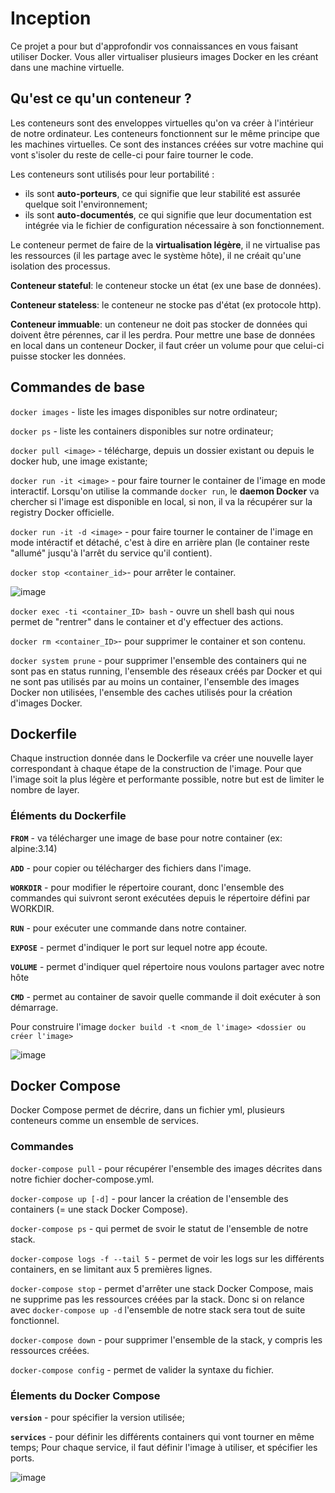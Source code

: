 # Inception
Ce projet a pour but d'approfondir vos connaissances en vous faisant utiliser Docker. Vous aller virtualiser plusieurs images Docker en les créant dans une machine virtuelle.

## Qu'est ce qu'un conteneur ? 
Les conteneurs sont des enveloppes virtuelles qu'on va créer à l'intérieur de notre ordinateur. Les conteneurs fonctionnent sur le même principe que les machines virtuelles. Ce sont des instances créées sur votre machine qui vont s'isoler du reste de celle-ci pour faire tourner le code. 

Les conteneurs sont utilisés pour leur portabilité : 
 - ils sont **auto-porteurs**, ce qui signifie que leur stabilité est assurée quelque soit l'environnement;
 - ils sont **auto-documentés**, ce qui signifie que leur documentation est intégrée via le fichier de configuration nécessaire à son fonctionnement.
 
Le conteneur permet de faire de la **virtualisation légère**, il ne virtualise pas les ressources (il les partage avec le système hôte), il ne créait qu'une isolation des processus.

**Conteneur stateful**: le conteneur stocke un état (ex une base de données).

**Conteneur stateless**: le conteneur ne stocke pas d'état (ex protocole http).

**Conteneur immuable**: un conteneur ne doit pas stocker de données qui doivent être pérennes, car il les perdra. Pour mettre une base de données en local dans un conteneur Docker, il faut créer un volume pour que celui-ci puisse stocker les données.

## Commandes de base
`docker images` - liste les images disponibles sur notre ordinateur;

`docker ps` - liste les containers disponibles sur notre ordinateur;

`docker pull <image>` - télécharge, depuis un dossier existant ou depuis le docker hub, une image existante;

`docker run -it <image>` - pour faire tourner le container de l'image en mode interactif. Lorsqu'on utilise la commande `docker run`, le **daemon Docker** va chercher si l'image est disponible en local, si non, il va la récupérer sur la registry Docker officielle.

`docker run -it -d <image>` - pour faire tourner le container de l'image en mode intéractif et détaché, c'est à dire en arrière plan (le container reste "allumé" jusqu'à l'arrêt du service qu'il contient).

`docker stop <container_id>`- pour arrêter le container.

![image](https://user-images.githubusercontent.com/79991066/187088766-f79bd1a5-4193-4167-a50e-71b7d64addbf.png)

`docker exec -ti <container_ID> bash` - ouvre un shell bash qui nous permet de "rentrer" dans le container et d'y effectuer des actions.

`docker rm <container_ID>`- pour supprimer le container et son contenu. 

`docker system prune` - pour supprimer l'ensemble des containers qui ne sont pas en status running, l'ensemble des réseaux créés par Docker et qui ne sont pas utilisés par au moins un container, l'ensemble des images Docker non utilisées, l'ensemble des caches utilisés pour la création d'images Docker.


## Dockerfile
Chaque instruction donnée dans le Dockerfile va créer une nouvelle layer correspondant à chaque étape de la construction de l'image. Pour que l'image soit la plus légère et performante possible, notre but est de limiter le nombre de layer.

### Éléments du Dockerfile

**`FROM`** - va télécharger une image de base pour notre container (ex: alpine:3.14)

**`ADD`** - pour copier ou télécharger des fichiers dans l'image. 

**`WORKDIR`** - pour modifier le répertoire courant, donc l'ensemble des commandes qui suivront seront exécutées depuis le répertoire défini par WORKDIR.

**`RUN`** - pour exécuter une commande dans notre container.

**`EXPOSE`** - permet d'indiquer le port sur lequel notre app écoute.

**`VOLUME`** - permet d'indiquer quel répertoire nous voulons partager avec notre hôte

**`CMD`** - permet au container de savoir quelle commande il doit exécuter à son démarrage.


Pour construire l'image `docker build -t <nom_de l'image> <dossier ou créer l'image>`

![image](https://user-images.githubusercontent.com/79991066/187090173-5999bc72-33e8-45f6-ba49-64b88b233d25.png)

## Docker Compose

Docker Compose permet de décrire, dans un fichier yml, plusieurs conteneurs comme un ensemble de services. 

### Commandes
`docker-compose pull` - pour récupérer l'ensemble des images décrites dans notre fichier docher-compose.yml.

`docker-compose up [-d]` - pour lancer la création de l'ensemble des containers (= une stack Docker Compose).

`docker-compose ps` - qui permet de svoir le statut de l'ensemble de notre stack.

`docker-compose logs -f --tail 5` - permet de voir les logs sur les différents containers, en se limitant aux 5 premières lignes.

`docker-compose stop` - permet d'arrêter une stack Docker Compose, mais ne supprime pas les ressources créées par la stack. Donc si on relance avec `docker-compose up -d` l'ensemble de notre stack sera tout de suite fonctionnel.

`docker-compose down` - pour supprimer l'ensemble de la stack, y compris les ressources créées.

`docker-compose config` - permet de valider la syntaxe du fichier.

### Élements du Docker Compose
**`version`** - pour spécifier la version utilisée;

**`services`** - pour définir les différents containers qui vont tourner en même temps; Pour chaque service, il faut définir l'image à utiliser, et spécifier les ports. 

![image](https://user-images.githubusercontent.com/79991066/187093881-0e112bac-96ef-4582-be97-9aa530ed08ec.png)






 
